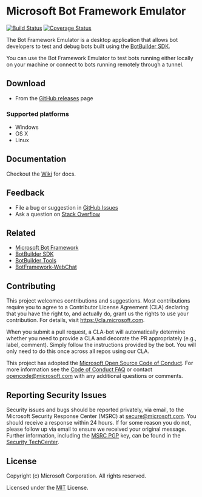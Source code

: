 # Microsoft Bot Framework Emulator
[![Build Status](https://travis-ci.org/Microsoft/BotFramework-Emulator.svg?branch=v4)](https://travis-ci.org/Microsoft/BotFramework-Emulator) [![Coverage Status](https://coveralls.io/repos/github/Microsoft/BotFramework-Emulator/badge.svg?branch=v4)](https://coveralls.io/github/Microsoft/BotFramework-Emulator?branch=v4)

The Bot Framework Emulator is a desktop application that allows bot developers to test and debug bots built using the [BotBuilder SDK](https://github.com/microsoft/botbuilder).

You can use the Bot Framework Emulator to test bots running either locally on your machine or connect to bots running remotely through a tunnel.

## Download

* From the [GitHub releases](https://github.com/Microsoft/BotFramework-Emulator/releases) page

### Supported platforms

* Windows
* OS X
* Linux

## Documentation

Checkout the [Wiki](https://github.com/Microsoft/BotFramework-Emulator/wiki) for docs.

## Feedback

* File a bug or suggestion in [GitHub Issues](https://github.com/Microsoft/BotFramework-Emulator/blob/v4/CONTRIBUTING.md#submitting-issues)
* Ask a question on [Stack Overflow](https://stackoverflow.com/questions/tagged/botframework)

## Related

* [Microsoft Bot Framework](https://botframework.com)
* [BotBuilder SDK](https://github.com/Microsoft/BotBuilder)
* [BotBuilder Tools](https://github.com/Microsoft/BotBuilder-Tools)
* [BotFramework-WebChat](https://github.com/Microsoft/BotFramework-WebChat)

## Contributing

This project welcomes contributions and suggestions.  Most contributions require you to agree to a
Contributor License Agreement (CLA) declaring that you have the right to, and actually do, grant us
the rights to use your contribution. For details, visit https://cla.microsoft.com.

When you submit a pull request, a CLA-bot will automatically determine whether you need to provide
a CLA and decorate the PR appropriately (e.g., label, comment). Simply follow the instructions
provided by the bot. You will only need to do this once across all repos using our CLA.

This project has adopted the [Microsoft Open Source Code of Conduct](https://opensource.microsoft.com/codeofconduct/).
For more information see the [Code of Conduct FAQ](https://opensource.microsoft.com/codeofconduct/faq/) or
contact [opencode@microsoft.com](mailto:opencode@microsoft.com) with any additional questions or comments.

## Reporting Security Issues
Security issues and bugs should be reported privately, via email, to the Microsoft Security Response Center (MSRC) at [secure@microsoft.com](mailto:secure@microsoft.com). You should receive a response within 24 hours. If for some reason you do not, please follow up via email to ensure we received your original message. Further information, including the [MSRC PGP](https://technet.microsoft.com/en-us/security/dn606155) key, can be found in the [Security TechCenter](https://technet.microsoft.com/en-us/security/default).

## License

Copyright (c) Microsoft Corporation. All rights reserved.

Licensed under the [MIT](LICENSE) License.
